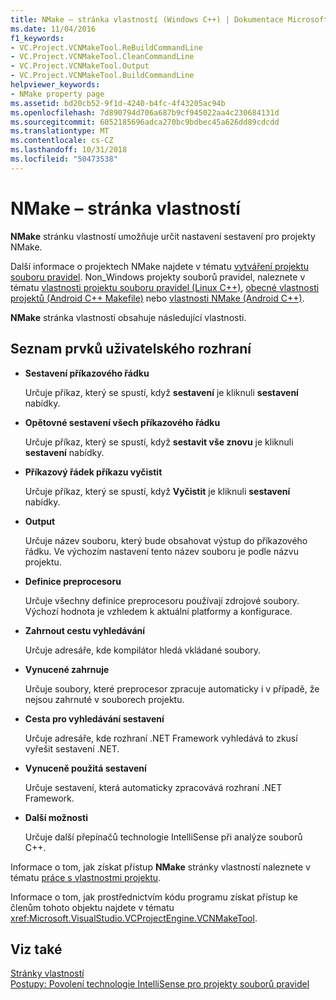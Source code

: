 ```yaml
---
title: NMake – stránka vlastností (Windows C++) | Dokumentace Microsoftu
ms.date: 11/04/2016
f1_keywords:
- VC.Project.VCNMakeTool.ReBuildCommandLine
- VC.Project.VCNMakeTool.CleanCommandLine
- VC.Project.VCNMakeTool.Output
- VC.Project.VCNMakeTool.BuildCommandLine
helpviewer_keywords:
- NMake property page
ms.assetid: bd20cb52-9f1d-4240-b4fc-4f43205ac94b
ms.openlocfilehash: 7d890794d706a687b9cf945022aa4c230684131d
ms.sourcegitcommit: 6052185696adca270bc9bdbec45a626dd89cdcdd
ms.translationtype: MT
ms.contentlocale: cs-CZ
ms.lasthandoff: 10/31/2018
ms.locfileid: "50473538"
---
```

# <a name="nmake-property-page"></a>NMake – stránka vlastností

**NMake** stránku vlastností umožňuje určit nastavení sestavení pro projekty NMake.

Další informace o projektech NMake najdete v tématu [vytváření projektu souboru pravidel](../ide/creating-a-makefile-project.md). Non_Windows projekty souborů pravidel, naleznete v tématu [vlastnosti projektu souboru pravidel (Linux C++)](../linux/prop-pages/makefile-linux.md), [obecné vlastnosti projektů (Android C++ Makefile)](/visualstudio/cross-platform/general-makefile-android-prop-page) nebo [vlastnosti NMake (Android C++)](/visualstudio/cross-platform/nmake-android-prop-page).

**NMake** stránka vlastností obsahuje následující vlastnosti.

## <a name="uielement-list"></a>Seznam prvků uživatelského rozhraní

- **Sestavení příkazového řádku**

   Určuje příkaz, který se spustí, když **sestavení** je kliknuli **sestavení** nabídky.

- **Opětovné sestavení všech příkazového řádku**

   Určuje příkaz, který se spustí, když **sestavit vše znovu** je kliknuli **sestavení** nabídky.

- **Příkazový řádek příkazu vyčistit**

   Určuje příkaz, který se spustí, když **Vyčistit** je kliknuli **sestavení** nabídky.

- **Output**

   Určuje název souboru, který bude obsahovat výstup do příkazového řádku. Ve výchozím nastavení tento název souboru je podle názvu projektu.

- **Definice preprocesoru**

   Určuje všechny definice preprocesoru používají zdrojové soubory. Výchozí hodnota je vzhledem k aktuální platformy a konfigurace.

- **Zahrnout cestu vyhledávání**

   Určuje adresáře, kde kompilátor hledá vkládané soubory.

- **Vynucené zahrnuje**

   Určuje soubory, které preprocesor zpracuje automaticky i v případě, že nejsou zahrnuté v souborech projektu.

- **Cesta pro vyhledávání sestavení**

   Určuje adresáře, kde rozhraní .NET Framework vyhledává to zkusí vyřešit sestavení .NET.

- **Vynuceně použitá sestavení**

   Určuje sestavení, která automaticky zpracovává rozhraní .NET Framework.

- **Další možnosti**

   Určuje další přepínačů technologie IntelliSense při analýze souborů C++.

Informace o tom, jak získat přístup **NMake** stránky vlastností naleznete v tématu [práce s vlastnostmi projektu](../ide/working-with-project-properties.md).

Informace o tom, jak prostřednictvím kódu programu získat přístup ke členům tohoto objektu najdete v tématu <xref:Microsoft.VisualStudio.VCProjectEngine.VCNMakeTool>.

## <a name="see-also"></a>Viz také

[Stránky vlastností](../ide/property-pages-visual-cpp.md)<br>
[Postupy: Povolení technologie IntelliSense pro projekty souborů pravidel](../ide/how-to-enable-intellisense-for-makefile-projects.md)